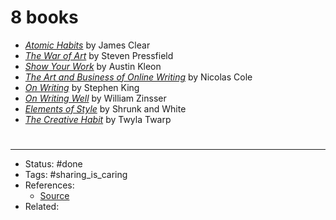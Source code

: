 # 8 books
- [_Atomic Habits_](https://amzn.to/3fjYWo2) by James Clear
- [_The War of Art_](https://amzn.to/3jbJGL4) by Steven Pressfield
- [_Show Your Work_](https://www.amazon.com/Show-Your-Work-Austin-Kleon/dp/076117897X/ref=sr_1_1?dchild=1&keywords=show%20your%20work%20book&qid=1627661166&s=books&sr=1-1) by Austin Kleon
- [_The Art and Business of Online Writing_](https://www.amazon.com/Art-Business-Online-Writing-Capturing/dp/0998203491?cv_ct_cx=art%20and%20business%20of%20online%20writing&dchild=1&keywords=art%20and%20business%20of%20online%20writing&pd_rd_i=0998203491&pd_rd_r=0d420a96-cd16-4d97-9a23-78c52e2d3cf2&pd_rd_w=MFtvM&pd_rd_wg=uFGxt&pf_rd_p=5c711241-c674-4eef-b21c-fe6add670f33&pf_rd_r=FB9CTTX5S93XAG1PK28M&psc=1&qid=1615054233&s=books&sr=1-1-e30f047d-8e3c-4340-8179-6a77ce88d756&linkCode=sl1&tag=dickiebush04-20&linkId=25a0c5f6149e694644f7f79ab447b77f&language=en_US&ref_=as_li_ss_tl) by Nicolas Cole
- [_On Writing_](https://www.amazon.com/Writing-Memoir-Craft-Stephen-King-ebook/dp/B000FC0SIM/ref=sr_1_1?dchild=1&keywords=on%20writing%20stephen&qid=1627663395&s=books&sr=1-1) by Stephen King
- [_On Writing Well_](https://www.amazon.com/Writing-Well-Classic-Guide-Nonfiction/dp/0060891548/ref=sr_1_1?dchild=1&keywords=on%20writing%20well&qid=1627663375&s=books&sr=1-1) by William Zinsser
- [_Elements of Style_](https://www.amazon.com/Elements-Style-William-Strunk-Jr/dp/1989862004/ref=sr_1_1?crid=1B3YALHON4YRY&dchild=1&keywords=elements%20of%20style&qid=1627663347&s=books&sprefix=elements%20of,stripbooks,212&sr=1-1) by Shrunk and White
- [_The Creative Habit_](https://www.amazon.com/Creative-Habit-Learn-Use-Life/dp/0743235274?crid=3G05AYG9QT1W0&dchild=1&keywords=the%20creative%20habit%20by%20twyla%20tharp&qid=1615054559&s=books&sprefix=the%20creative%20habit%20b,stripbooks,174&sr=1-1&linkCode=sl1&tag=dickiebush04-20&linkId=22b8c244a4b4c41f132d587e4d9c6689&language=en_US&ref_=as_li_ss_tl) by Twyla Twarp

#
---
- Status: #done
- Tags: #sharing_is_caring
- References:
	- [Source](https://www.ship30for30.com/post/books)
- Related:
